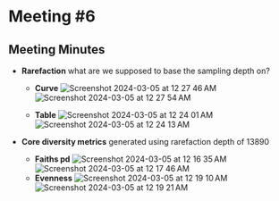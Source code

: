 # **Meeting #6**

## **Meeting Minutes** 
- **Rarefaction** what are we supposed to base the sampling depth on? 
  - **Curve** 
  ![Screenshot 2024-03-05 at 12 27 46 AM](https://github.com/loujainbilal/MICB475_Team4/assets/159094203/680c9709-4f2c-4f0c-ae0c-0b333425dbe1)
![Screenshot 2024-03-05 at 12 27 54 AM](https://github.com/loujainbilal/MICB475_Team4/assets/159094203/605a0830-3d34-4253-a786-f7dbbf2e9c3b)
  
  - **Table**
![Screenshot 2024-03-05 at 12 24 01 AM](https://github.com/loujainbilal/MICB475_Team4/assets/159094203/778d44ed-cd29-4eb2-9270-a5ac0bae15cf)
![Screenshot 2024-03-05 at 12 24 13 AM](https://github.com/loujainbilal/MICB475_Team4/assets/159094203/0b0c3b1b-d76d-4ddd-b3f6-ab3635a11306)

- **Core diversity metrics** generated using rarefaction depth of 13890 
  - **Faiths pd**
    ![Screenshot 2024-03-05 at 12 16 35 AM](https://github.com/loujainbilal/MICB475_Team4/assets/159094203/216419c8-ec50-4f54-98ab-ce6a90de019c)
![Screenshot 2024-03-05 at 12 17 46 AM](https://github.com/loujainbilal/MICB475_Team4/assets/159094203/b3636cca-e148-48e0-8e61-fed41ef90810)
  - **Evenness**
    ![Screenshot 2024-03-05 at 12 19 10 AM](https://github.com/loujainbilal/MICB475_Team4/assets/159094203/388562fc-db7a-4ae8-b236-28f10f9688c5)
![Screenshot 2024-03-05 at 12 19 21 AM](https://github.com/loujainbilal/MICB475_Team4/assets/159094203/c96ded1f-487e-463e-9f4c-c8b8d66277e6)

